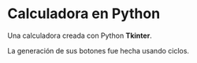# Calculadora en Python
Una calculadora creada con Python **Tkinter**.

La generaci&oacute;n de sus botones fue hecha usando ciclos.
